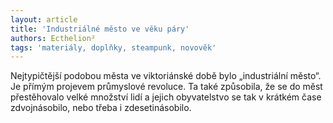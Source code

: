 ```yaml
---
layout: article
title: 'Industriálné město ve věku páry'
authors: Ecthelion²
tags: 'materiály, doplňky, steampunk, novověk'
---
```


Nejtypičtější podobou města ve viktoriánské
době bylo „industriální město“. Je přímým projevem
průmyslové revoluce. Ta také způsobila,
že se do měst přestěhovalo velké množství lidí a
jejich obyvatelstvo se tak v krátkém čase zdvojnásobilo,
nebo třeba i zdesetinásobilo.
